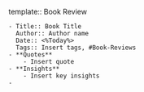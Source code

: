 template:: Book Review

	- Title:: Book Title
	  Author:: Author name
	  Date:: <%Today%>
	  Tags:: Insert tags, #Book-Reviews
	- **Quotes**
		- Insert quote
	- **Insights**
		- Insert key insights
	-